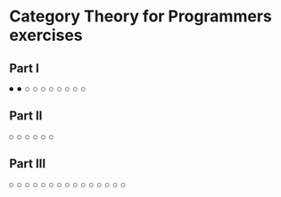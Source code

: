 # Category Theory for Programmers exercises
## Part I
`● ● ○ ○ ○ ○ ○ ○ ○ ○`
## Part II
`○ ○ ○ ○ ○ ○`
## Part III
`○ ○ ○ ○ ○ ○ ○ ○ ○ ○ ○ ○ ○ ○ ○`
